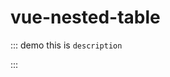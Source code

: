 # vue-nested-table

::: demo this is `description`

<template>
  <div>
    <MyComp></MyComp>
  </div>
</template>

<script lang="ts">
    import MyComp from '../packages/index.ts'
    import { Component, Vue, Prop, Watch } from 'vue-property-decorator'

    @Component({
      components:{
        MyComp
      }
    })
    export default class App extends Vue {}
</script>

:::

